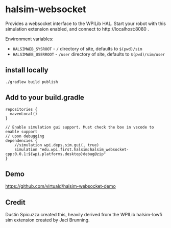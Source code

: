 halsim-websocket
================

Provides a websocket interface to the WPILib HAL. Start your robot with this 
simulation extension enabled, and connect to http://localhost:8080 .

Environment variables:

* `HALSIMWEB_SYSROOT` - `/` directory of site, defaults to `$(pwd)/sim`
* `HALSIMWEB_USERROOT` - `/user` directory of site, defaults to `$(pwd)/sim/user`

install locally
---------------

    ./gradlew build publish


Add to your build.gradle
------------------------

```
repositories {
  mavenLocal()
}

// Enable simulation gui support. Must check the box in vscode to enable support
// upon debugging
dependencies {
    //simulation wpi.deps.sim.gui(, true)
    simulation "edu.wpi.first.halsim:halsim_websocket-cpp:0.0.1:${wpi.platforms.desktop}debug@zip"
}
```

Demo
----

https://github.com/virtuald/halsim-websocket-demo

Credit
------

Dustin Spicuzza created this, heavily derived from the WPILib halsim-lowfi 
sim extension created by Jaci Brunning.
